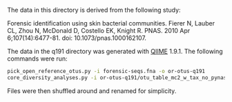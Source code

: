 The data in this directory is derived from the following study:

Forensic identification using skin bacterial communities.
Fierer N, Lauber CL, Zhou N, McDonald D, Costello EK, Knight R.
PNAS. 2010 Apr 6;107(14):6477-81.
doi: 10.1073/pnas.1000162107.

The data in the q191 directory was generated with [QIIME](http://www.qiime.org) 1.9.1. The following commands were run:

```bash
pick_open_reference_otus.py -i forensic-seqs.fna -o or-otus-q191
core_diversity_analyses.py -i or-otus-q191/otu_table_mc2_w_tax_no_pynast_failures.biom -e 200 -o cd200_q191 -t or-otus-q191/rep_set.tre -m forensic-map.txt
```

Files were then shuffled around and renamed for simplicity. 

